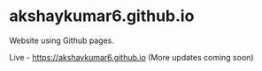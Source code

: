 akshaykumar6.github.io
======================

Website using Github pages.

Live - https://akshaykumar6.github.io (More updates coming soon)
